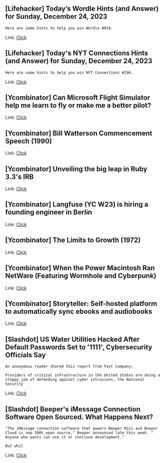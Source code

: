 ## [Lifehacker] Today’s Wordle Hints (and Answer) for Sunday, December 24, 2023
```
Here are some hints to help you win Wordle #918.
```

Link: [Click](https://lifehacker.com/entertainment/wordle-answer-today-december-24-2023)

## [Lifehacker] Today's NYT Connections Hints (and Answer) for Sunday, December 24, 2023
```
Here are some hints to help you win NYT Connections #196.
```

Link: [Click](https://lifehacker.com/entertainment/nyt-connections-answer-today-december-24-2023)

## [Ycombinator] Can Microsoft Flight Simulator help me learn to fly or make me a better pilot?
Link: [Click](https://aviation.stackexchange.com/questions/738/can-microsoft-flight-simulator-help-me-learn-to-fly-or-make-me-a-better-pilot)

## [Ycombinator] Bill Watterson Commencement Speech (1990)
Link: [Click](https://web.mit.edu/jmorzins/www/C-H-speech.html)

## [Ycombinator] Unveiling the big leap in Ruby 3.3's IRB
Link: [Click](https://railsatscale.com/2023-12-19-irb-for-ruby-3-3/)

## [Ycombinator] Langfuse (YC W23) is hiring a founding engineer in Berlin
Link: [Click](https://www.workatastartup.com/jobs/62929)

## [Ycombinator] The Limits to Growth (1972)
Link: [Click](https://donellameadows.org/the-limits-to-growth-now-available-to-read-online/)

## [Ycombinator] When the Power Macintosh Ran NetWare (Featuring Wormhole and Cyberpunk)
Link: [Click](http://oldvcr.blogspot.com/2023/12/when-power-macintosh-ran-netware.html)

## [Ycombinator] Storyteller: Self-hosted platform to automatically sync ebooks and audiobooks
Link: [Click](https://smoores.gitlab.io/storyteller/)

## [Slashdot] US Water Utilities Hacked After Default Passwords Set to '1111', Cybersecurity Officials Say
```
An anonymous reader shared this report from Fast Company:

Providers of critical infrastructure in the United States are doing a sloppy job of defending against cyber intrusions, the National Security
```

Link: [Click](https://news.slashdot.org/story/23/12/23/2239227/us-water-utilities-hacked-after-default-passwords-set-to-1111-cybersecurity-officials-say?utm_source=rss1.0mainlinkanon&utm_medium=feed)

## [Slashdot] Beeper's iMessage Connection Software Open Sourced.  What Happens Next?
```
"The iMessage connection software that powers Beeper Mini and Beeper Cloud is now 100% open source," Beeper announced late this week. " Anyone who wants can use it or continue development." 

But whil
```

Link: [Click](https://apple.slashdot.org/story/23/12/23/2325254/beepers-imessage-connection-software-open-sourced-what-happens-next?utm_source=rss1.0mainlinkanon&utm_medium=feed)
